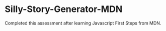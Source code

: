# Silly-Story-Generator-MDN
Completed this assessment after learning Javascript First Steps from MDN.
